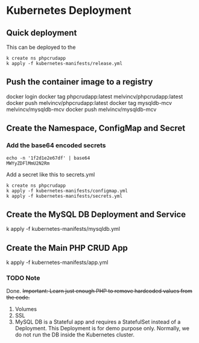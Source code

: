 # Kubernetes Deployment

## Quick deployment

This can be deployed to the 

```
k create ns phpcrudapp
k apply -f kubernetes-manifests/release.yml
```

## Push the container image to a registry

docker login
docker tag phpcrudapp:latest melvincv/phpcrudapp:latest
docker push melvincv/phpcrudapp:latest
docker tag mysqldb-mcv melvincv/mysqldb-mcv
docker push melvincv/mysqldb-mcv

## Create the Namespace, ConfigMap and Secret

### Add the base64 encoded secrets

```
echo -n '1f2d1e2e67df' | base64
MWYyZDFlMmU2N2Rm
```
Add a secret like this to secrets.yml

```
k create ns phpcrudapp
k apply -f kubernetes-manifests/configmap.yml
k apply -f kubernetes-manifests/secrets.yml
```

## Create the MySQL DB Deployment and Service

k apply -f kubernetes-manifests/mysqldb.yml

## Create the Main PHP CRUD App

k apply -f kubernetes-manifests/app.yml

### TODO Note

Done. ~~Important: Learn just enough PHP to remove hardcoded values from the code.~~

1. Volumes
2. SSL 
3. MySQL DB is a Stateful app and requires a StatefulSet instead of a Deployment.
This Deployment is for demo purpose only. 
Normally, we do not run the DB inside the Kubernetes cluster. 